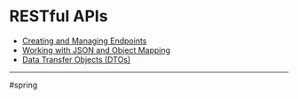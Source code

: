 # RESTful APIs
- [Creating and Managing Endpoints](endpointspring.md)
- [Working with JSON and Object Mapping](jsonobjectmaping.md)
- [Data Transfer Objects (DTOs)](dtospring.md)
- - - 
#spring 